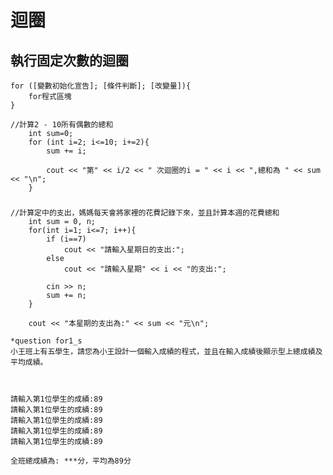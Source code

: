 # 迴圈

## 執行固定次數的迴圈
```
for ([變數初始化宣告]; [條件判斷]; [改變量]){
	for程式區塊
}
```

	//計算2 - 10所有偶數的總和
		int sum=0;
		for (int i=2; i<=10; i+=2){
			sum += i;
	
			cout << "第" << i/2 << " 次迴圈的i = " << i << ",總和為 " << sum << "\n";
		}

### 

	//計算定中的支出，媽媽每天會將家裡的花費記錄下來，並且計算本週的花費總和
		int sum = 0, n;
		for(int i=1; i<=7; i++){
			if (i==7)
				cout << "請輸入星期日的支出:";
			else
				cout << "請輸入星期" << i << "的支出:";
	
			cin >> n;
			sum += n;
		}
	
		cout << "本星期的支出為:" << sum << "元\n";

```
*question for1_s
小王班上有五學生，請您為小王設計一個輸入成績的程式，並且在輸入成績後顯示型上總成績及平均成績。



請輸入第1位學生的成績:89
請輸入第1位學生的成績:89
請輸入第1位學生的成績:89
請輸入第1位學生的成績:89
請輸入第1位學生的成績:89

全班總成績為: ***分，平均為89分
```